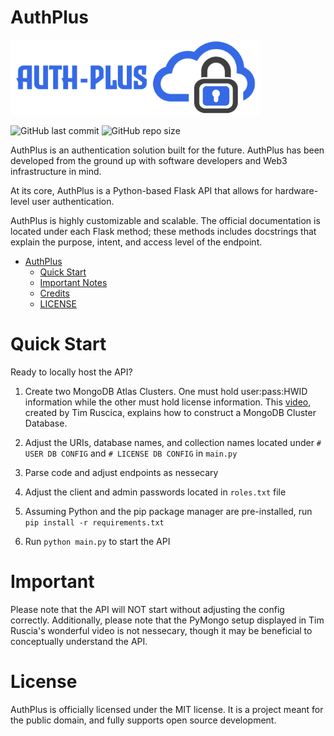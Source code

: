# AuthPlus
<img src="https://github.com/ayushgun/auth-plus/blob/main/images/main.png" alt="Logo" width="400">

![GitHub last commit](https://img.shields.io/github/last-commit/ayushgun/auth-plus?logo=github) ![GitHub repo size](https://img.shields.io/github/repo-size/ayushgun/auth-plus?logo=github)

AuthPlus is an authentication solution built for the future. AuthPlus has been developed from the ground up with software developers and Web3 infrastructure in mind. 

At its core, AuthPlus is a Python-based Flask API that allows for hardware-level user authentication.

AuthPlus is highly customizable and scalable. The official documentation is located under each Flask method; these methods includes docstrings that explain the purpose, intent, and access level of the endpoint. 

- [AuthPlus](https://authpl.us)
  - [Quick Start](#quick-start)
  - [Important Notes](#important)
  - [Credits](#credits)
  - [LICENSE](https://github.com/ayushgun/auth-plus/blob/main/LICENSE)

# Quick Start
Ready to locally host the API?

1. Create two MongoDB Atlas Clusters. One must hold user:pass:HWID information while the other must hold license information. This [video](https://www.youtube.com/watch?v=rE_bJl2GAY8), created by Tim Ruscica, explains how to construct a MongoDB Cluster Database.

2. Adjust the URIs, database names, and collection names located under `# USER DB CONFIG` and `# LICENSE DB CONFIG` in `main.py`

3. Parse code and adjust endpoints as nessecary

4. Adjust the client and admin passwords located in `roles.txt` file

5. Assuming Python and the pip package manager are pre-installed, run `pip install -r requirements.txt`

6. Run `python main.py` to start the API

# Important
Please note that the API will NOT start without adjusting the config correctly. Additionally, please note that the PyMongo setup displayed in Tim Ruscia's wonderful video is not nessecary, though it may be beneficial to conceptually understand the API.

# License
AuthPlus is officially licensed under the MIT license. It is a project meant for the public domain, and fully supports open source development.
